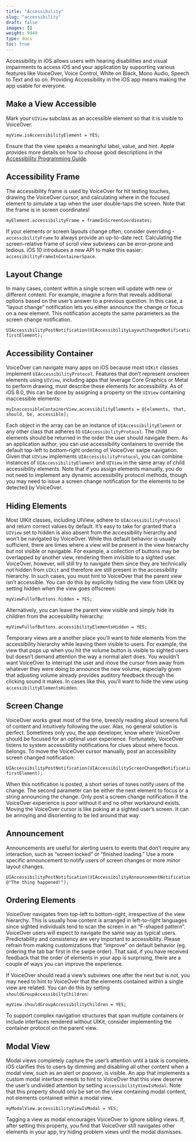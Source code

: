 ```yaml
---
title: "Accessibility"
slug: "accessibility"
draft: false
images: []
weight: 9949
type: docs
toc: true
---
```


Accessibility in iOS allows users with hearing disabilities and visual impairments to access iOS and your application by supporting various features like VoiceOver, Voice Control, White on Black, Mono Audio, Speech to Text and so on. Providing Accessibility in the iOS app means making the app usable for everyone.

## Make a View Accessible
Mark your `UIView` subclass as an accessible element so that it is visible to VoiceOver.

    myView.isAccessibilityElement = YES;

Ensure that the view speaks a meaningful label, value, and hint. Apple provides more details on how to choose good descriptions in the [Accessibility Programming Guide](https://developer.apple.com/library/ios/documentation/UserExperience/Conceptual/iPhoneAccessibility/Introduction/Introduction.html).

## Accessibility Frame
The accessibility frame is used by VoiceOver for hit testing touches, drawing the VoiceOver cursor, and calculating where in the focused element to simulate a tap when the user double-taps the screen. Note that the frame is in screen coordinates!

    myElement.accessibilityFrame = frameInScreenCoordinates;

If your elements or screen layouts change often, consider overriding -`accessibilityFrame` to always provide an up-to-date rect.
Calculating the screen-relative frame of scroll view subviews can be error-prone and tedious. iOS 10 introduces a new API to make this easier: `accessibilityFrameInContainerSpace`.

## Layout Change
In many cases, content within a single screen will update with new or different content. For example, imagine a form that reveals additional options based on the user’s answer to a previous question. In this case, a “layout change” notification lets you either announce the change or focus on a new element. This notification accepts the same parameters as the screen change notification.

    UIAccessibilityPostNotification(UIAccessibilityLayoutChangedNotification, firstElement);

## Accessibility Container
VoiceOver can navigate many apps on iOS because most `UIKit` classes implement `UIAccessibilityProtocol`. Features that don’t represent onscreen elements using `UIView`, including apps that leverage Core Graphics or Metal to perform drawing, must describe these elements for accessibility. As of iOS 8.0, this can be done by assigning a property on the `UIView` containing inaccessible elements:

<!-- language: obj-c -->

    myInaccessibleContainerView.accessibilityElements = @[elements, that, should, be, accessible];

Each object in the array can be an instance of `UIAccessibilityElement` or any other class that adheres to `UIAccessibilityProtocol`. The child elements should be returned in the order the user should navigate them. As an application author, you can use accessibility containers to override the default top-left to bottom-right ordering of VoiceOver swipe navigation. Given that `UIView` implements `UIAccessibilityProtocol`, you can combine instances of `UIAccessibilityElement` and `UIView` in the same array of child accessibility elements. Note that if you assign elements manually, you do not need to implement any dynamic accessibility protocol methods, though you may need to issue a screen change notification for the elements to be detected by VoiceOver.

## Hiding Elements
Most UIKit classes, including UIView, adhere to `UIAccessibilityProtocol` and return correct values by default. It’s easy to take for granted that a `UIView` set to hidden is also absent from the accessibility hierarchy and won’t be navigated by VoiceOver. While this default behavior is usually sufficient, there are times where a view will be present in the view hierarchy but not visible or navigable. For example, a collection of buttons may be overlapped by another view, rendering them invisible to a sighted user. VoiceOver, however, will still try to navigate them since they are technically not hidden from `UIKit` and therefore are still present in the accessibility hierarchy. In such cases, you must hint to VoiceOver that the parent view isn’t accessible. You can do this by explicitly hiding the view from UIKit by setting hidden when the view goes offscreen:

    myViewFullofButtons.hidden = YES;

Alternatively, you can leave the parent view visible and simply hide its children from the accessibility hierarchy:

    myViewFullofButtons.accessibilityElementsHidden = YES;

Temporary views are a another place you’ll want to hide elements from the accessibility hierarchy while leaving them visible to users. For example, the view that pops up when you hit the volume button is visible to sighted users but doesn’t demand attention the way a normal alert does. You wouldn’t want VoiceOver to interrupt the user and move the cursor from away from whatever they were doing to announce the new volume, especially given that adjusting volume already provides auditory feedback through the clicking sound it makes. In cases like this, you’ll want to hide the view using `accessibilityElementsHidden`.

## Screen Change
VoiceOver works great most of the time, breezily reading aloud screens full of content and intuitively following the user. Alas, no general solution is perfect. Sometimes only you, the app developer, know where VoiceOver should be focused for an optimal user experience. Fortunately, VoiceOver listens to system accessibility notifications for clues about where focus belongs. To move the VoiceOver cursor manually, post an accessibility screen changed notification:

    UIAccessibilityPostNotification(UIAccessibilityScreenChangedNotification, firstElement);

When this notification is posted, a short series of tones notify users of the change. The second parameter can be either the next element to focus or a string announcing the change. Only post a screen change notification if the VoiceOver experience is poor without it and no other workaround exists. Moving the VoiceOver cursor is like poking at a sighted user’s screen. It can be annoying and disorienting to be led around that way.

## Announcement
Announcements are useful for alerting users to events that don’t require any interaction, such as “screen locked” or “finished loading.” Use a more specific announcement to notify users of screen changes or more minor layout changes.

    UIAccessibilityPostNotification(UIAccessibilityAnnouncementNotification, @"The thing happened!");

## Ordering Elements
VoiceOver navigates from top-left to bottom-right, irrespective of the view hierarchy. This is usually how content is arranged in left-to-right languages since sighted individuals tend to scan the screen in an “F-shaped pattern”. VoiceOver users will expect to navigate the same way as typical users. Predictability and consistency are very important to accessibility. Please refrain from making customizations that “improve” on default behavior (eg. ordering the tab bar first in the swipe order). That said, if you have received feedback that the order of elements in your app is surprising, there are a couple of ways you can improve the experience.

If VoiceOver should read a view’s subviews one after the next but is not, you may need to hint to VoiceOver that the elements contained within a single view are related. You can do this by setting `shouldGroupAccessibiltyChildren`:

    myView.shouldGroupAccessibilityChildren = YES;

To support complex navigation structures that span multiple containers or include interfaces rendered without UIKit, consider implementing the container protocol on the parent view.

## Modal View
Modal views completely capture the user’s attention until a task is complete. iOS clarifies this to users by dimming and disabling all other content when a modal view, such as an alert or popover, is visible. An app that implements a custom modal interface needs to hint to VoiceOver that this view deserve the user’s undivided attention by setting `accessibilityViewIsModal`. Note that this property should only be set on the view containing modal content, not elements contained within a modal view.

    myModalView.accessibilityViewIsModal = YES;

Tagging a view as modal encourages VoiceOver to ignore sibling views. If, after setting this property, you find that VoiceOver still navigates other elements in your app, try hiding problem views until the modal dismisses.

